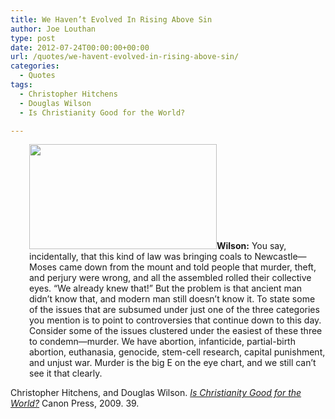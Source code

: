 ```yaml
---
title: We Haven’t Evolved In Rising Above Sin
author: Joe Louthan
type: post
date: 2012-07-24T00:00:00+00:00
url: /quotes/we-havent-evolved-in-rising-above-sin/
categories:
  - Quotes
tags:
  - Christopher Hitchens
  - Douglas Wilson
  - Is Christianity Good for the World?

---
```

<p style="padding-left: 30px;">
  <strong><a href="https://i2.wp.com/theologic.us/wp-content/uploads/2012/08/collision-christopher-hitchens-vs-douglas-wilson-poster.jpg"><img class="alignright size-medium wp-image-335" title="collision-christopher-hitchens-vs-douglas-wilson-poster" src="https://i2.wp.com/theologic.us/wp-content/uploads/2012/08/collision-christopher-hitchens-vs-douglas-wilson-poster.jpg?resize=300%2C168" alt="" width="300" height="168" srcset="https://i2.wp.com/theologic.us/wp-content/uploads/2012/08/collision-christopher-hitchens-vs-douglas-wilson-poster.jpg?resize=300%2C168 300w, https://i2.wp.com/theologic.us/wp-content/uploads/2012/08/collision-christopher-hitchens-vs-douglas-wilson-poster.jpg?w=780 780w" sizes="(max-width: 300px) 100vw, 300px" data-recalc-dims="1" /></a>Wilson:</strong> You say, incidentally, that this kind of law was bringing coals to Newcastle—Moses came down from the mount and told people that murder, theft, and perjury were wrong, and all the assembled rolled their collective eyes. &#8220;We already knew that!&#8221; But the problem is that ancient man didn&#8217;t know that, and modern man still doesn&#8217;t know it. To state some of the issues that are subsumed under just one of the three categories you mention is to point to controversies that continue down to this day. Consider some of the issues clustered under the easiest of these three to condemn—murder. We have abortion, infanticide, partial-birth abortion, euthanasia, genocide, stem-cell research, capital punishment, and unjust war. Murder is the big E on the eye chart, and we still can&#8217;t see it that clearly.
</p>

Christopher Hitchens, and Douglas Wilson. [_Is Christianity Good for the World?_][1] Canon Press, 2009. 39.

 [1]: https://www.amazon.com/dp/1591280699/ref=as_li_ss_til?tag=iamlipr-20&camp=0&creative=0&linkCode=as4&creativeASIN=1591280699&adid=0TGVJ0SM7ZN67QV0W6DE&